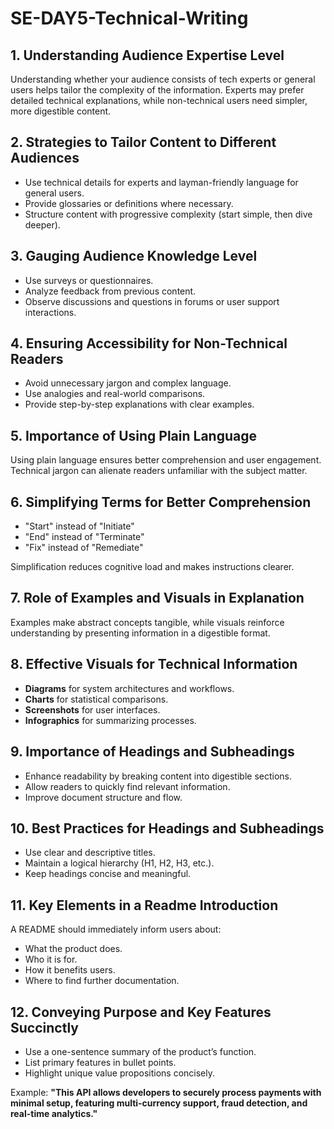 # SE-DAY5-Technical-Writing

## 1. Understanding Audience Expertise Level
Understanding whether your audience consists of tech experts or general users helps tailor the complexity of the information. Experts may prefer detailed technical explanations, while non-technical users need simpler, more digestible content.

## 2. Strategies to Tailor Content to Different Audiences
- Use technical details for experts and layman-friendly language for general users.
- Provide glossaries or definitions where necessary.
- Structure content with progressive complexity (start simple, then dive deeper).

## 3. Gauging Audience Knowledge Level
- Use surveys or questionnaires.
- Analyze feedback from previous content.
- Observe discussions and questions in forums or user support interactions.

## 4. Ensuring Accessibility for Non-Technical Readers
- Avoid unnecessary jargon and complex language.
- Use analogies and real-world comparisons.
- Provide step-by-step explanations with clear examples.

## 5. Importance of Using Plain Language
Using plain language ensures better comprehension and user engagement. Technical jargon can alienate readers unfamiliar with the subject matter.

## 6. Simplifying Terms for Better Comprehension
- "Start" instead of "Initiate"
- "End" instead of "Terminate"
- "Fix" instead of "Remediate"

Simplification reduces cognitive load and makes instructions clearer.

## 7. Role of Examples and Visuals in Explanation
Examples make abstract concepts tangible, while visuals reinforce understanding by presenting information in a digestible format.

## 8. Effective Visuals for Technical Information
- **Diagrams** for system architectures and workflows.
- **Charts** for statistical comparisons.
- **Screenshots** for user interfaces.
- **Infographics** for summarizing processes.

## 9. Importance of Headings and Subheadings
- Enhance readability by breaking content into digestible sections.
- Allow readers to quickly find relevant information.
- Improve document structure and flow.

## 10. Best Practices for Headings and Subheadings
- Use clear and descriptive titles.
- Maintain a logical hierarchy (H1, H2, H3, etc.).
- Keep headings concise and meaningful.

## 11. Key Elements in a Readme Introduction
A README should immediately inform users about:
- What the product does.
- Who it is for.
- How it benefits users.
- Where to find further documentation.

## 12. Conveying Purpose and Key Features Succinctly
- Use a one-sentence summary of the product’s function.
- List primary features in bullet points.
- Highlight unique value propositions concisely.

Example:
**"This API allows developers to securely process payments with minimal setup, featuring multi-currency support, fraud detection, and real-time analytics."**

